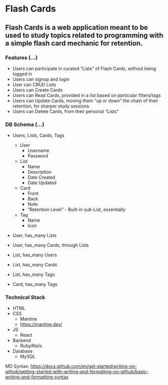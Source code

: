 # Flash Cards

## Flash Cards is a web application meant to be used to study topics related to programming with a simple flash card mechanic for retention.

### Features (...)
- Users can participate in curated “Lists” of Flash Cards, without being logged in
- Users can signup and login
- User can CRUD Lists
- Users can Create Cards
- Users can Read Cards, provided in a list based on particular filters/tags
- Users can Update Cards, moving them “up or down” the chain of their retention, for sharper study sessions
- Users can Delete Cards, from their personal “Lists”

### DB Schema (...)
- Users, Lists, Cards, Tags
    - User
        - Username
        - Password
    - List
        - Name
        - Description
        - Date Created
        - Date Updated
    - Card
        - Front
        - Back
        - Note
        - “Retention Level” - Built-in sub-List, essentially
    - Tag
        - Name
        - Icon

- User, has_many Lists
- User, has_many Cards, through Lists
- List, has_many Users
- List, has_many Cards
- List, has_many Tags
- Card, has_many Tags

### Technical Stack
- HTML
- CSS 
    - Mantine
    - https://mantine.dev/
- JS 
    - React
- Backend
    - Ruby/Rails
- Database
    - MySQL

MD Syntax: https://docs.github.com/en/get-started/writing-on-github/getting-started-with-writing-and-formatting-on-github/basic-writing-and-formatting-syntax
